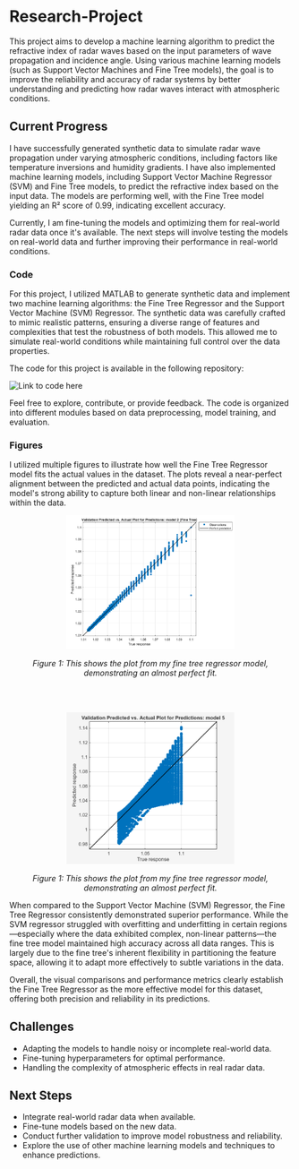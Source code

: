 # Research-Project

This project aims to develop a machine learning algorithm to predict the refractive index of radar waves based on the input parameters of wave propagation and incidence angle. Using various machine learning models (such as Support Vector Machines and Fine Tree models), the goal is to improve the reliability and accuracy of radar systems by better understanding and predicting how radar waves interact with atmospheric conditions.

## Current Progress
I have successfully generated synthetic data to simulate radar wave propagation under varying atmospheric conditions, including factors like temperature inversions and humidity gradients. I have also implemented machine learning models, including Support Vector Machine Regressor (SVM) and Fine Tree models, to predict the refractive index based on the input data. The models are performing well, with the Fine Tree model yielding an R² score of 0.99, indicating excellent accuracy.

Currently, I am fine-tuning the models and optimizing them for real-world radar data once it's available. The next steps will involve testing the models on real-world data and further improving their performance in real-world conditions.

### Code
For this project, I utilized MATLAB to generate synthetic data and implement two machine learning algorithms: the Fine Tree Regressor and the Support Vector Machine (SVM) Regressor. The synthetic data was carefully crafted to mimic realistic patterns, ensuring a diverse range of features and complexities that test the robustness of both models. This allowed me to simulate real-world conditions while maintaining full control over the data properties.

The code for this project is available in the following repository:

![Link to code here](Code/First_ML_Radar_for_git.m)

Feel free to explore, contribute, or provide feedback. The code is organized into different modules based on data preprocessing, model training, and evaluation.



### Figures

I utilized multiple figures to illustrate how well the Fine Tree Regressor model fits the actual values in the dataset. The plots reveal a near-perfect alignment between the predicted and actual data points, indicating the model's strong ability to capture both linear and non-linear relationships within the data.

<p align="center">
  <img src="Figures/figure1.png" alt="Plot Description" width="300"/>
</p>

<p align="center"><em>Figure 1: This shows the plot from my fine tree regressor model, demonstrating an almost perfect fit.</em></p>

<br><br>

<p align="center">
  <img src="Figures/SVMplot.png" alt="Plot Description" width="300"/>
</p>

<p align="center"><em>Figure 1: This shows the plot from my fine tree regressor model, demonstrating an almost perfect fit.</em></p>

When compared to the Support Vector Machine (SVM) Regressor, the Fine Tree Regressor consistently demonstrated superior performance. While the SVM regressor struggled with overfitting and underfitting in certain regions—especially where the data exhibited complex, non-linear patterns—the fine tree model maintained high accuracy across all data ranges. This is largely due to the fine tree's inherent flexibility in partitioning the feature space, allowing it to adapt more effectively to subtle variations in the data.

Overall, the visual comparisons and performance metrics clearly establish the Fine Tree Regressor as the more effective model for this dataset, offering both precision and reliability in its predictions.

## Challenges
* Adapting the models to handle noisy or incomplete real-world data.
* Fine-tuning hyperparameters for optimal performance.
* Handling the complexity of atmospheric effects in real radar data.

## Next Steps
* Integrate real-world radar data when available.
* Fine-tune models based on the new data.
* Conduct further validation to improve model robustness and reliability.
* Explore the use of other machine learning models and techniques to enhance predictions.
